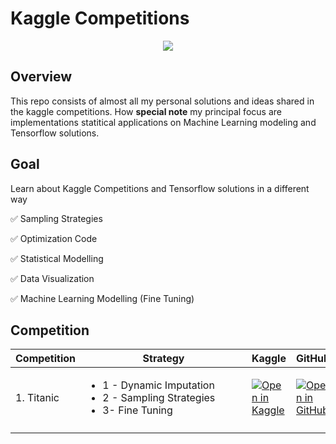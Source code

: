 # Kaggle Competitions

<p align="center">
  <a href="https://farid.one/kaggle-solutions/">
    <img src="https://github.com/faridrashidi/kaggle-solutions/blob/gh-pages/assets/images/logo.png?raw=true" style="max-width:100%;">
  </a>
</p>

## Overview

This repo consists of almost all my personal solutions and ideas shared in the kaggle competitions. How **special note** my principal focus are implementations statitical applications on Machine Learning modeling and Tensorflow solutions.

## Goal 

Learn about Kaggle Competitions and Tensorflow solutions in a different way

✅ Sampling Strategies

✅ Optimization Code

✅ Statistical Modelling

✅ Data Visualization

✅ Machine Learning Modelling (Fine Tuning)

## Competition 


| Competition  | <div style="width:250px">Strategy</div> |Kaggle| GitHub |
| ------------ | -----------------------------------  | ----- | ------ |
|  1. Titanic |<ul><li> 1 - Dynamic Imputation </li> <li> 2 - Sampling Strategies </li> <li> 3- Fine Tuning | [![Open in Kaggle](https://img.shields.io/static/v1?label=&message=Open%20in%20Kaggle&labelColor=grey&color=blue&logo=kaggle)](https://www.kaggle.com/aakashnain/tf-jax-tutorials-part1)  |[![Open in GitHub](https://img.shields.io/static/v1?label=&message=Open%20in%20GitHub&labelColor=grey&color=blue&logo=github)](https://github.com/carlosjimenez88M/Kaggle_competitions/blob/master/competition/titanic.ipynb) |
|  |   |  |  |  |  |



